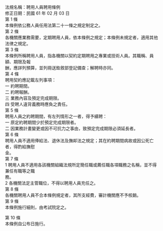 法規名稱：聘用人員聘用條例  
修正日期：民國 61 年 02 月 03 日  
第 1 條  
本條例依公務人員任用法第二十一條之規定制定之。  
第 2 條  
各機關應業務需要，定期聘用人員，依本條例之規定；本條例未規定者，適用其他法律之規定。  
第 3 條  
本條例所稱聘用人員，指各機關以契約定期聘用之專業或技術人員。其職稱、員額、期限及報  
酬，應詳列預算，並列冊送銓敘部登記備查；解聘時亦同。  
第 4 條  
聘用契約應記載左列事項：  
一 約聘期間。  
二 約聘報酬。  
三 業務內容及預定完成期限。  
四 受聘人違背義務時應負之責任。  
第 5 條  
聘用人員之約聘期間，有左列情形之一者，得予續聘：  
一 原定約聘期間少於預定完成期限者。  
二 因業務計畫變更或因不可抗力之事由，致預定完成期限必須延長者。  
第 6 條  
聘用人員不適用俸給法、退休法及撫卹法之規定；其在約聘期間病故或因公死亡者，得酌給撫慰  
金。  
第 7 條  
1 聘用人員不適用各該機關組織法規所定簡任職或薦任職各項職務之名稱，並不得兼任有職等之職  
務。  
2 各機關法定主管職位，不得以聘用人員充任之。  
第 8 條  
各機關聘用人員不合本條例規定者，其所支經費，審計機關應不予核銷。  
第 9 條  
本條例施行細則，由考試院定之。  


第 10 條  
本條例自公布日施行。  


